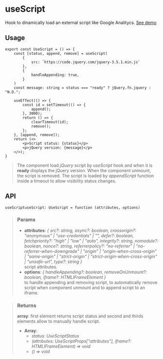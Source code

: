 # useScript
Hook to dinamically load an external script like Google Analitycs. [See demo](https://react-tools.ndria.dev/#/hooks/api-dom/useScript)

## Usage

```tsx
export const UseScript = () => {
	const [status, append, remove] = useScript(
		{
			src: `https://code.jquery.com/jquery-3.5.1.min.js`
		},
		{
			handleAppending: true,
		}
	)
	const message: string = status === "ready" ? jQuery.fn.jquery : "N.D.";

	useEffect(() => {
		const id = setTimeout(() => {
			append();
		}, 3000);
		return () => {
			clearTimeout(id);
			remove();
		};
	}, [append, remove]);
	return (<>
		<p>Script status: {status}</p>
		<p>jQuery version: {message}</p>
	</>);
}
```

> The component load _jQuery_ script by _useScript_ hook and when it is __ready__ displays the jQuery version. When the component unmount, the script is removed.
> The script is loaded by _appendScript_ function inside a timeout to allow visibility status changes.


## API

```tsx
useScriptuseScript: UseScript = function (attributes, options)
```


> ### Params
>
> - __attributes__: _{ src?: string, async?: boolean, crossorigin?: "anonymous" | "use-credentials" | "", defer?: boolean, fetchpriority?: "high" | "low" | "auto", integrity?: string, nomodule?: boolean, nonce?: string, referrerpolicy?: "no-referrer" | "no-referrer-when-downgrade" | "origin" | "origin-when-cross-origin" | "same-origin" | "strict-origin" | "strict-origin-when-cross-origin" | "unsafe-url", type?: string }_  
script attributes.
> - __options__: _{ handleAppending?: boolean, removeOnUnmount?: boolean, iframe?: HTMLIFrameElement }_  
to handle appending and removing script, to automatically remove script when component unmount and to append script to an iframe.
>



> ### Returns
>
> __array__: first element returns script status and second and thirds elements allow to manually handle script.
> - __Array__:  
>     - _status: UseScriptStatus_  
>     - _(attributes: UseScriptProps["attributes"], iframe?: HTMLIFrameElement) => void_  
>     - _() => void_  
>